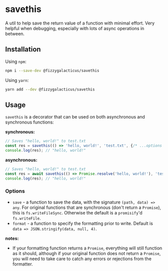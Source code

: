 # savethis

A util to help save the return value of a function with minimal effort. Very helpful when debugging, especially with lots of async operations in between.

## Installation

Using `npm`:
```sh
npm i --save-dev @fizzygalacticus/savethis
```

Using `yarn`:
```sh
yarn add --dev @fizzygalacticus/savethis
```

## Usage

`savethis` is a decorator that can be used on both asynchronous and synchronous functions:

**synchronous:**
```js
// Saves "hello, world!" to test.txt
const res = savethis(() => 'hello, world!', 'test.txt', {/* ...options */})(/* ...params */);
console.log(res); // "hello, world!"
```

**asynchronous:**
```js
// Saves "hello, world!" to test.txt
const res = await savethis(() => Promise.resolve('hello, world!'), 'test.txt', {/* ...options */})(/* ...params */);
console.log(res); // "hello, world!"
```

### Options
* `save` - a function to save the data, with the signature `(path, data) => any`. For original functions that are synchronous (don't return a `Promise`), this is `fs.writeFileSync`. Otherwise the default is a `promisify`'d `fs.writeFile`.
* `format` - a function to specify the formatting prior to write. Default is `data => JSON.stringify(data, null, 4)`.

**notes:**
* If your formatting function returns a `Promise`, everything will still function as it should, although if your original function does not return a `Promise`, you will need to take care to catch any errors or rejections from the formatter.
